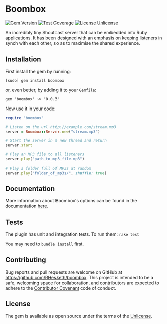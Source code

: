 # Boombox
[![Gem Version](https://badge.fury.io/rb/boombox.svg)](https://badge.fury.io/rb/boombox) [![Test Coverage](https://codeclimate.com/github/RHesketh/boombox/badges/coverage.svg)](https://codeclimate.com/github/RHesketh/boombox/coverage) [![License Unlicense](https://img.shields.io/badge/license-Unlicense-blue.svg)](http://unlicense.org/UNLICENSE)

An incredibly tiny Shoutcast server that can be embedded into Ruby applications. It has been designed with an emphasis on keeping listeners in synch with each other, so as to maximise the shared experience.

## Installation
First install the gem by running:

```
[sudo] gem install boombox
```

or, even better, by adding it to your `Gemfile`:
```
gem 'boombox' ~> "0.0.3"
```

Now use it in your code:

```ruby
require "boombox"

# Listen on the url http://example.com/stream.mp3
server = Boombox::Server.new("stream.mp3")

# Start the server in a new thread and return
server.start

# Play an MP3 file to all listeners
server.play("path_to_mp3_file.mp3")

# Play a folder full of MP3s at random
server.play("folder_of_mp3s/", shuffle: true)
```

## Documentation
More information about Boombox's options can be found in the documentation [here](#).

## Tests
The plugin has unit and integration tests. To run them:
`rake test`

You may need to `bundle install` first.

## Contributing

Bug reports and pull requests are welcome on GitHub at https://github.com/RHesketh/boombox. This project is intended to be a safe, welcoming space for collaboration, and contributors are expected to adhere to the [Contributor Covenant](http://contributor-covenant.org) code of conduct.

## License

The gem is available as open source under the terms of the [Unlicense](http://unlicense.org).

